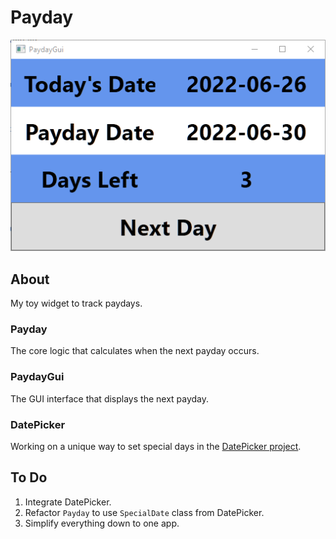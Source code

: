 # Payday

![PaydaGUI](https://github.com/andreburto/Payday/raw/master/images/paydaygui_20220626.PNG)

## About

My toy widget to track paydays.

### Payday

The core logic that calculates when the next payday occurs.

### PaydayGui

The GUI interface that displays the next payday.

### DatePicker

Working on a unique way to set special days in the [DatePicker project](https://github.com/andreburto/DatePicker).

## To Do

1. Integrate DatePicker.
2. Refactor `Payday` to use `SpecialDate` class from DatePicker.
3. Simplify everything down to one app.

